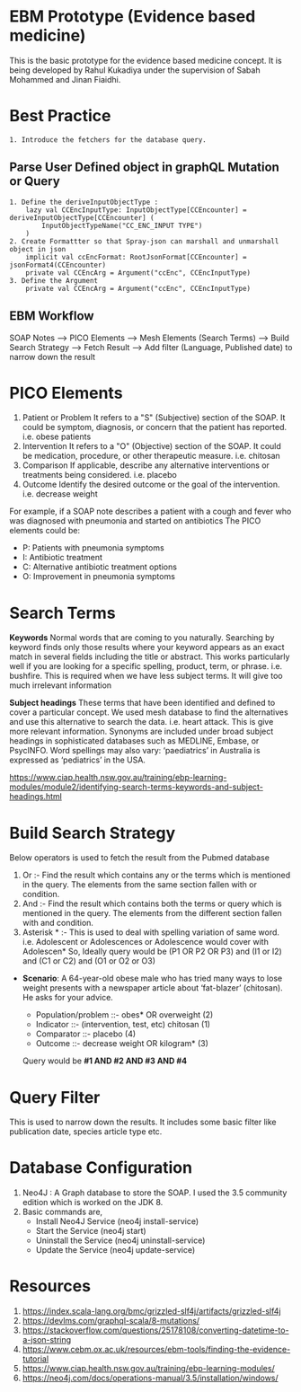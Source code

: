 # EBM Prototype (Evidence based medicine)

This is the basic prototype for the evidence based medicine concept. 
It is being developed by Rahul Kukadiya under the supervision of Sabah Mohammed and Jinan Fiaidhi.

# Best Practice
    1. Introduce the fetchers for the database query. 

## Parse User Defined object in graphQL Mutation or Query
    1. Define the deriveInputObjectType :
        lazy val CCEncInputType: InputObjectType[CCEncounter] = deriveInputObjectType[CCEncounter] (
            InputObjectTypeName("CC_ENC_INPUT TYPE")
        )
    2. Create Formattter so that Spray-json can marshall and unmarshall object in json
        implicit val ccEncFormat: RootJsonFormat[CCEncounter] = jsonFormat4(CCEncounter)
        private val CCEncArg = Argument("ccEnc", CCEncInputType)
    3. Define the Argument
        private val CCEncArg = Argument("ccEnc", CCEncInputType)

## EBM Workflow 
SOAP Notes --> PICO Elements --> Mesh Elements (Search Terms) --> Build Search Strategy --> Fetch Result --> Add filter (Language, Published date) to narrow down the result

# PICO Elements
1) Patient or Problem
   It refers to a "S" (Subjective) section of the SOAP. It could be symptom, diagnosis, or concern that the patient has reported. i.e. obese patients
2) Intervention 
   It refers to a "O" (Objective) section of the SOAP. It could be medication, procedure, or other therapeutic measure. i.e. chitosan
3) Comparison
   If applicable, describe any alternative interventions or treatments being considered. i.e. placebo
4) Outcome
   Identify the desired outcome or the goal of the intervention. i.e. decrease weight

For example, if a SOAP note describes a patient with a cough and fever who was diagnosed with pneumonia and started on antibiotics 
The PICO elements could be:
* P: Patients with pneumonia symptoms
* I: Antibiotic treatment
* C: Alternative antibiotic treatment options
* O: Improvement in pneumonia symptoms

# Search Terms
**Keywords** 
    Normal words that are coming to you naturally. 
    Searching by keyword finds only those results where your keyword appears as an exact match in several fields including the title or abstract. 
    This works particularly well if you are looking for a specific spelling, product, term, or phrase. i.e. bushfire. 
    This is required when we have less subject terms. 
    It will give too much irrelevant information

**Subject headings** 
    These terms that have been identified and defined to cover a particular concept. 
    We used mesh database to find the alternatives and use this alternative to search the data. i.e. heart attack. 
    This is give more relevant information.
    Synonyms are included under broad subject headings in sophisticated databases such as MEDLINE, Embase, or PsycINFO. Word spellings may also vary: ‘paediatrics’ in Australia is expressed as ‘pediatrics’ in the USA.

https://www.ciap.health.nsw.gov.au/training/ebp-learning-modules/module2/identifying-search-terms-keywords-and-subject-headings.html


# Build Search Strategy
Below operators is used to fetch the result from the Pubmed database
1) Or :- Find the result which contains any or the terms which is mentioned in the query. The elements from the same section fallen with or condition. 
2) And :- Find the result which contains both the terms or query which is mentioned in the query. The elements from the different section fallen with and condition.
3) Asterisk * :- This is used to deal with spelling variation of same word. i.e. Adolescent or Adolescences or Adolescence would cover with Adolescen*
So, Ideally query would be (P1 OR P2 OR P3) and (I1 or I2) and (C1 or C2) and (O1 or O2 or O3)

* **Scenario**: A 64-year-old obese male who has tried many ways to lose weight presents with a newspaper article about ‘fat-blazer’ (chitosan). He asks for your advice.
  * Population/problem ::-	obes* OR overweight (2)
  * Indicator  ::- (intervention, test, etc)	chitosan (1)
  *  Comparator ::-	placebo (4)
  *  Outcome	::- decrease weight OR kilogram* (3) 
  
   Query would be **#1 AND #2 AND #3 AND #4**

# Query Filter
This is used to narrow down the results. It includes some basic filter like publication date, species article type etc.

# Database Configuration
1) Neo4J : A Graph database to store the SOAP. I used the 3.5 community edition which is worked on the JDK 8.
2) Basic commands are, 
   * Install Neo4J Service (neo4j install-service)
   * Start the Service (neo4j start)
   * Uninstall the Service (neo4j uninstall-service)
   * Update the Service (neo4j update-service)


# Resources
1) https://index.scala-lang.org/bmc/grizzled-slf4j/artifacts/grizzled-slf4j
2) https://devlms.com/graphql-scala/8-mutations/
3) https://stackoverflow.com/questions/25178108/converting-datetime-to-a-json-string
4) https://www.cebm.ox.ac.uk/resources/ebm-tools/finding-the-evidence-tutorial
5) https://www.ciap.health.nsw.gov.au/training/ebp-learning-modules/
6) https://neo4j.com/docs/operations-manual/3.5/installation/windows/
